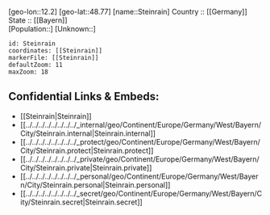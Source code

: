 ﻿---
location: [48.77,12.2] 
mapzoom: [7,12] 
mapmarker: city 
type: City
tags:
- geo/City


SpocWebEntityId: 34554
isDeleted: false
confidential: public

---
[geo-lon::12.2] 
[geo-lat::48.77] 
[name::Steinrain] 
Country :: [[Germany]]  
State :: [[Bayern]]  
[Population::] 
[Unknown::] 


```leaflet
id: Steinrain
coordinates: [[Steinrain]] 
markerFile: [[Steinrain]] 
defaultZoom: 11 
maxZoom: 18
```


## Confidential Links & Embeds: 
- [[Steinrain|Steinrain]]  
- [[../../../../../../../../_internal/geo/Continent/Europe/Germany/West/Bayern/City/Steinrain.internal|Steinrain.internal]] 
- [[../../../../../../../../_protect/geo/Continent/Europe/Germany/West/Bayern/City/Steinrain.protect|Steinrain.protect]] 
- [[../../../../../../../../_private/geo/Continent/Europe/Germany/West/Bayern/City/Steinrain.private|Steinrain.private]] 
- [[../../../../../../../../_personal/geo/Continent/Europe/Germany/West/Bayern/City/Steinrain.personal|Steinrain.personal]] 
- [[../../../../../../../../_secret/geo/Continent/Europe/Germany/West/Bayern/City/Steinrain.secret|Steinrain.secret]] 
